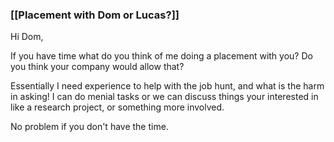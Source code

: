 ### [[Placement with Dom or Lucas?]]

Hi Dom, 

If you have time what do you think of me doing a placement with you? Do you think your company would allow that? 

Essentially I need experience to help with the job hunt, and what is the harm in asking! I can do menial tasks or we can discuss things your interested in like a research project, or something more involved.
 
No problem if you don't have the time.